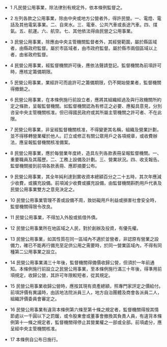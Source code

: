 * 1 凡民營公用事業，除法律別有規定外，依本條例監督之。

* 2 左列各款之公用事業，除由中央或地方公營者外，得許民營。一、電燈、電話及其他電氣事業。二、自來水。三、電車、公共汽車或長途汽車。四、煤氣。五、航運。六、航空。七、其他依法得由民營之公用事業。

* 3 民營公用事業，除應由中央主管機關監督者外，其經營範圍，屬於縣區域者，由縣政府監督。屬於市區域者，由市政府監督。屬於縣市兩個區域以上者，由省政府監督。

* 4 民營公用事業，經監督機關許可後，應依法聲請登記。監督機關為前項許可時，應核定籌備期限。

* 5 民營公用事業，業經許可而逾許可之籌備期限，仍不開始營業者，監督機關得撤銷之。

* 6 民營公用事業，在本條例施行前設立者，應將其組織經過及與行政機關所約定之條款，呈報監督機關。如監督機關認為有修正之必要、應擬具意見，分別咨呈中央主管機關核准。但已得國民政府或其所屬主管機關之許可者、不在此限。

* 7 民營公用事業，非呈經監督機關核准，不得變更其名稱，組織及營業計劃，並不得移轉營業權於他人。訂立或修正有關公眾用戶之各項規章，或收費辦法，應呈報監督機關核准備案。

* 8 民營公用事業，應於每營業年度終，造具左列各款表冊呈報監督機關。一、重要職員及其履歷。二、工務上設備及計劃。三、營業狀況。四、收支報告。監督機關接到前項各款表冊、應即摘要公布。

* 9 民營公用事業，其全年純利達到實收資本總額百分之二十五時，其次年應減少收費，或擴充設備。前項減少收費或擴充設備，由監督機關斟酌用戶代表及民營公用事業雙方之意見決定之。

* 10 民營公用事業管理不善或設備不周，致妨礙用戶利益或損害社會安全時，監督機關得限令改良。

* 11 民營公用事業，不得加入外股或抵借外債。

* 12 民營公用事業所在地區域之人民，對於創辦及投資，有優先權。

* 13 民營公用事業，如其性質在同一區域內不適於並營者，非認原有營業之設備力，確已不能再行備充至足供公用之需要時，於同一營業區域內，不得有同種第二公用事業之設立。

* 14 民營公用事業滿三十年後，監督機關得備價收歸公營，但須於一年前通知。本條例施行前設立之民營公用事業，至本條例施行滿三十年後，得準用前項規定，收歸公營，其許可年限較短者，從其規定。

* 15 民營公用事業收歸公營時，應按其現有資產總額，照專門家評定之價給付。前項評價有異議時，由該地法院派員三人，地方自治團體及商會各派員二人，組織評價委員會審定之。

* 16 民營公用事業有違背本條例第六條至第十條之規定者，監督機關得按其情節處以一千圓以下之罰鍰，或令股東會或董事會撤換其負責人員，有違背本條例第十一條之規定者，監督機關得停止其營業權之一部或全部。前項處分，應呈經中央主管機關核准。

* 17 本條例自公布日施行。

